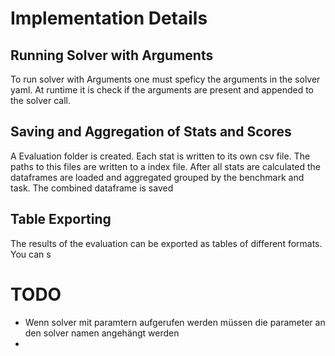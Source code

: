 # Implementation Details

## Running Solver with Arguments
To run solver with Arguments one must speficy the arguments in the solver yaml.
At runtime it is check if the arguments are present and appended to the solver call.

## Saving and Aggregation of Stats and Scores
A Evaluation folder is created.
Each stat is written to its own csv file. The paths to this files are written to a index file. After all stats are calculated the dataframes are loaded and aggregated grouped by the benchmark and task. The combined dataframe is saved

## Table Exporting
The results of the evaluation can be exported as tables of different formats.
You can s


# TODO

- Wenn solver mit paramtern aufgerufen werden müssen die parameter an den solver namen angehängt werden
-  




